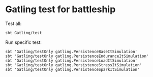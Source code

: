 Gatling test for battleship
===========================================

Test all:

```console
sbt Gatling/test
```


Run specific test:

```console
sbt 'Gatling/testOnly gatling.PersistenceBaseItSimulation'
sbt 'Gatling/testOnly gatling.PersistenceEnduranceItSimulation'
sbt 'Gatling/testOnly gatling.PersistenceLoadItSimulation'
sbt 'Gatling/testOnly gatling.PersistenceStressItSimulation'
sbt 'Gatling/testOnly gatling.PersistenceSparkItSimulation'
```

